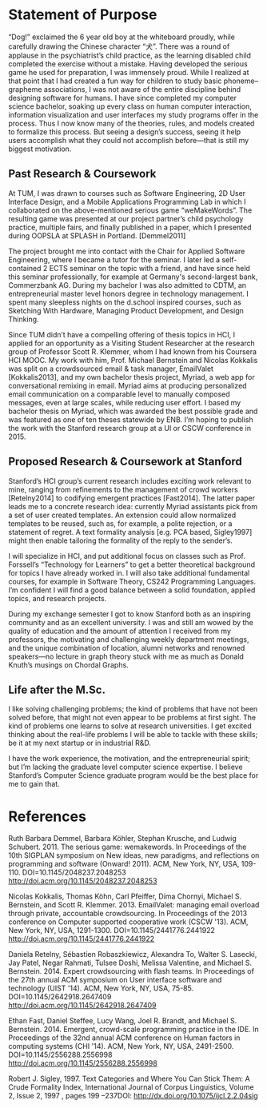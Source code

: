 # Statement of Purpose

“Dog!” exclaimed the 6 year old boy at the whiteboard proudly, while carefully drawing the Chinese character “犬”. There was a round of applause in the psychiatrist’s child practice, as the learning disabled child completed the exercise without a mistake. Having developed the serious game he used for preparation, I was immensely proud. 
While I realized at that point that I had created a fun way for children to study basic phoneme–grapheme associations, I was not aware of the entire discipline behind designing software for humans. I have since completed my computer science bachelor, soaking up every class on human computer interaction, information visualization and user interfaces my study programs offer in the process. Thus I now know many of the theories, rules, and models created to formalize this process. But seeing a design’s success, seeing it help users accomplish what they could not accomplish before—that is still my biggest motivation.

## Past Research & Coursework

At TUM, I was drawn to courses such as Software Engineering, 2D User Interface Design, and a Mobile Applications Programming Lab in which I collaborated on the above-mentioned serious game “weMakeWords”. The resulting game was presented at our project partner’s child psychology practice, multiple fairs, and finally published in a paper, which I presented during OOPSLA at SPLASH in Portland. [Demmel2011]

The project brought me into contact with the Chair for Applied Software Engineering, where I became a tutor for the seminar. I later led a self-contained 2 ECTS seminar on the topic with a friend, and have since held this seminar professionally, for example at Germany's second-largest bank, Commerzbank AG. During my bachelor I was also admitted to CDTM, an entrepreneurial master level honors degree in technology management. I spent many sleepless nights on the d.school inspired courses, such as Sketching With Hardware, Managing Product Development, and Design Thinking.

Since TUM didn’t have a compelling offering of thesis topics in HCI, I applied for an opportunity as a Visiting Student Researcher at the research group of Professor Scott R. Klemmer, whom I had known from his Coursera HCI MOOC. My work with him, Prof. Michael Bernstein and Nicolas Kokkalis was split on a crowdsourced email & task manager, EmailValet [Kokkalis2013], and my own bachelor thesis project, Myriad, a web app for conversational remixing in email. Myriad aims at producing personalized email communication on a comparable level to manually composed messages, even at large scales, while reducing user effort. 
I based my bachelor thesis on Myriad, which was awarded the best possible grade and was featured as one of ten theses statewide by ENB. I’m hoping to publish the work with the Stanford research group at a UI or CSCW conference in 2015. 

## Proposed Research  & Coursework at Stanford

Stanford’s HCI group’s current research includes exciting work relevant to mine, ranging from refinements to the management of crowd workers [Retelny2014] to codifying emergent practices [Fast2014]. The latter paper leads me to a concrete research idea: currently Myriad assistants pick from a set of user created templates. An extension could allow normalized templates to be reused, such as, for example, a polite rejection, or a statement of regret. A text formality analysis [e.g. PCA based, Sigley1997] might then enable tailoring the formality of the reply to the sender’s.

I will specialize in HCI, and put additional focus on classes such as Prof. Forssell’s “Technology for Learners” to get a better theoretical background for topics I have already worked in. I will also take additional fundamental courses, for example in Software Theory, CS242 Programming Languages. I’m confident I will find a good balance between a solid foundation, applied topics, and research projects.

During my exchange semester I got to know Stanford both as an inspiring community and as an excellent university. I was and still am wowed by the quality of education and the amount of attention I received from my professors, the motivating and challenging weekly department meetings, and the unique combination of location, alumni networks and renowned speakers—no lecture in graph theory stuck with me as much as Donald Knuth’s musings on Chordal Graphs.

## Life after the M.Sc.

I like solving challenging problems; the kind of problems that have not been solved before, that might not even appear to be problems at first sight. The kind of problems one learns to solve at research universities. I get excited thinking about the real-life problems I will be able to tackle with these skills; be it at my next startup or in industrial R&D. 

I have the work experience, the motivation, and the entrepreneurial spirit; but I’m lacking the graduate level computer science expertise. I believe Stanford’s Computer Science graduate program would be the best place for me to gain that.

# References

Ruth Barbara Demmel, Barbara Köhler, Stephan Krusche, and Ludwig Schubert. 2011. The serious game: wemakewords. In Proceedings of the 10th SIGPLAN symposium on New ideas, new paradigms, and reflections on programming and software (Onward! 2011). ACM, New York, NY, USA, 109-110. DOI=10.1145/2048237.2048253 http://doi.acm.org/10.1145/2048237.2048253

Nicolas Kokkalis, Thomas Köhn, Carl Pfeiffer, Dima Chornyi, Michael S. Bernstein, and Scott R. Klemmer. 2013. EmailValet: managing email overload through private, accountable crowdsourcing. In Proceedings of the 2013 conference on Computer supported cooperative work (CSCW '13). ACM, New York, NY, USA, 1291-1300. DOI=10.1145/2441776.2441922 http://doi.acm.org/10.1145/2441776.2441922

Daniela Retelny, Sébastien Robaszkiewicz, Alexandra To, Walter S. Lasecki, Jay Patel, Negar Rahmati, Tulsee Doshi, Melissa Valentine, and Michael S. Bernstein. 2014. Expert crowdsourcing with flash teams. In Proceedings of the 27th annual ACM symposium on User interface software and technology (UIST '14). ACM, New York, NY, USA, 75-85. DOI=10.1145/2642918.2647409 http://doi.acm.org/10.1145/2642918.2647409

Ethan Fast, Daniel Steffee, Lucy Wang, Joel R. Brandt, and Michael S. Bernstein. 2014. Emergent, crowd-scale programming practice in the IDE. In Proceedings of the 32nd annual ACM conference on Human factors in computing systems (CHI '14). ACM, New York, NY, USA, 2491-2500. DOI=10.1145/2556288.2556998 http://doi.acm.org/10.1145/2556288.2556998

Robert J. Sigley, 1997. Text Categories and Where You Can Stick Them: A Crude Formality Index, International Journal of Corpus Linguistics, Volume 2, Issue 2, 1997 , pages 199 –237DOI: http://dx.doi.org/10.1075/ijcl.2.2.04sig

